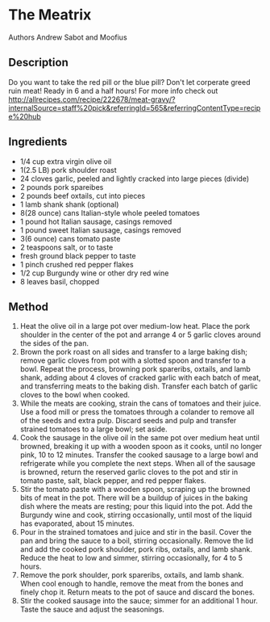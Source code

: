 # The Meatrix
Authors Andrew Sabot and Moofius

## Description
Do you want to take the red pill or the blue pill? Don't let corperate greed ruin meat!
Ready in 6 and a half hours!
For more info check out http://allrecipes.com/recipe/222678/meat-gravy/?internalSource=staff%20pick&referringId=565&referringContentType=recipe%20hub

## Ingredients
- 1/4 cup extra virgin olive oil
-  1(2.5 LB) pork shoulder roast
- 24 cloves garlic, peeled and lightly cracked into large pieces (divide)
- 2 pounds pork spareibes
- 2 pounds beef oxtails, cut into pieces
- 1 lamb shank shank (optional)
- 8(28 ounce) cans Italian-style whole peeled tomatoes
- 1 pound hot Italian sausage, casings removed
- 1 pound sweet Italian sausage, casings removed
- 3(6 ounce) cans tomato paste
- 2 teaspoons salt, or to taste
- fresh ground black pepper to taste
- 1 pinch crushed red pepper flakes
- 1/2 cup Burgundy wine or other dry red wine
- 8 leaves basil, chopped

## Method

1. Heat the olive oil in a large pot over medium-low heat. Place the pork shoulder in the center of the pot and arrange 4 or 5 garlic cloves around the sides of the pan.
2. Brown the pork roast on all sides and transfer to a large baking dish; remove garlic cloves from pot with a slotted spoon and transfer to a bowl. Repeat the process, browning pork spareribs, oxtails, and lamb shank, adding about 4 cloves of cracked garlic with each batch of meat, and transferring meats to the baking dish. Transfer each batch of garlic cloves to the bowl when cooked.
3. While the meats are cooking, strain the cans of tomatoes and their juice. Use a food mill or press the tomatoes through a colander to remove all of the seeds and extra pulp. Discard seeds and pulp and transfer strained tomatoes to a large bowl; set aside.
4. Cook the sausage in the olive oil in the same pot over medium heat until browned, breaking it up with a wooden spoon as it cooks, until no longer pink, 10 to 12 minutes. Transfer the cooked sausage to a large bowl and refrigerate while you complete the next steps. When all of the sausage is browned, return the reserved garlic cloves to the pot and stir in tomato paste, salt, black pepper, and red pepper flakes.
5. Stir the tomato paste with a wooden spoon, scraping up the browned bits of meat in the pot. There will be a buildup of juices in the baking dish where the meats are resting; pour this liquid into the pot. Add the Burgundy wine and cook, stirring occasionally, until most of the liquid has evaporated, about 15 minutes.
6. Pour in the strained tomatoes and juice and stir in the basil. Cover the pan and bring the sauce to a boil, stirring occasionally. Remove the lid and add the cooked pork shoulder, pork ribs, oxtails, and lamb shank. Reduce the heat to low and simmer, stirring occasionally, for 4 to 5 hours.
7. Remove the pork shoulder, pork spareribs, oxtails, and lamb shank. When cool enough to handle, remove the meat from the bones and finely chop it. Return meats to the pot of sauce and discard the bones.
8. Stir the cooked sausage into the sauce; simmer for an additional 1 hour. Taste the sauce and adjust the seasonings.
